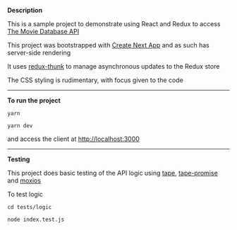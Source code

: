 

**Description**

This is a sample project to demonstrate using React and Redux to access [The Movie Database API](https://developers.themoviedb.org)

This project was bootstrapped with [Create Next App](https://github.com/segmentio/create-next-app) and as such has server-side rendering

It uses [redux-thunk](https://github.com/reduxjs/redux-thunk) to manage asynchronous updates to the Redux store 

The CSS styling is rudimentary, with focus given to the code


---
**To run the project** 

`yarn`

`yarn dev`

and access the client at [http://localhost:3000](http://localhost:3000)

----
**Testing**

This project does basic testing of the API logic using [tape](https://www.npmjs.com/package/tape), [tape-promise](https://www.npmjs.com/package/tape-promise) and [moxios](https://www.npmjs.com/package/moxios)

To test logic

`cd tests/logic`

`node index.test.js`
